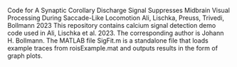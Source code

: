Code for A Synaptic Corollary Discharge Signal Suppresses Midbrain Visual Processing During Saccade-Like Locomotion Ali, Lischka, Preuss, Trivedi, Bollmann 2023
This repository contains calcium signal detection demo code used in Ali, Lischka et al. 2023. The corresponding author is Johann H. Bollmann.
The MATLAB file SigFit.m is a standalone file that loads example traces from roisExample.mat and outputs results in the form of graph plots.
